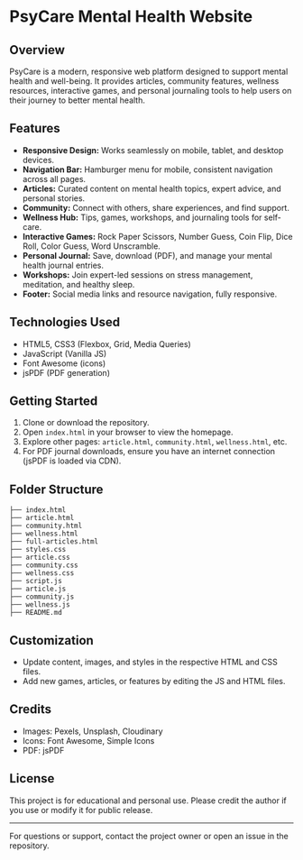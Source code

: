 # PsyCare Mental Health Website

## Overview
PsyCare is a modern, responsive web platform designed to support mental health and well-being. It provides articles, community features, wellness resources, interactive games, and personal journaling tools to help users on their journey to better mental health.

## Features
- **Responsive Design:** Works seamlessly on mobile, tablet, and desktop devices.
- **Navigation Bar:** Hamburger menu for mobile, consistent navigation across all pages.
- **Articles:** Curated content on mental health topics, expert advice, and personal stories.
- **Community:** Connect with others, share experiences, and find support.
- **Wellness Hub:** Tips, games, workshops, and journaling tools for self-care.
- **Interactive Games:** Rock Paper Scissors, Number Guess, Coin Flip, Dice Roll, Color Guess, Word Unscramble.
- **Personal Journal:** Save, download (PDF), and manage your mental health journal entries.
- **Workshops:** Join expert-led sessions on stress management, meditation, and healthy sleep.
- **Footer:** Social media links and resource navigation, fully responsive.

## Technologies Used
- HTML5, CSS3 (Flexbox, Grid, Media Queries)
- JavaScript (Vanilla JS)
- Font Awesome (icons)
- jsPDF (PDF generation)

## Getting Started
1. Clone or download the repository.
2. Open `index.html` in your browser to view the homepage.
3. Explore other pages: `article.html`, `community.html`, `wellness.html`, etc.
4. For PDF journal downloads, ensure you have an internet connection (jsPDF is loaded via CDN).

## Folder Structure
```
├── index.html
├── article.html
├── community.html
├── wellness.html
├── full-articles.html
├── styles.css
├── article.css
├── community.css
├── wellness.css
├── script.js
├── article.js
├── community.js
├── wellness.js
├── README.md
```

## Customization
- Update content, images, and styles in the respective HTML and CSS files.
- Add new games, articles, or features by editing the JS and HTML files.

## Credits
- Images: Pexels, Unsplash, Cloudinary
- Icons: Font Awesome, Simple Icons
- PDF: jsPDF

## License
This project is for educational and personal use. Please credit the author if you use or modify it for public release.

---
For questions or support, contact the project owner or open an issue in the repository.
